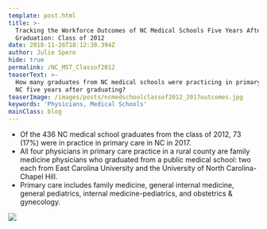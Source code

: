 ```yaml
---
template: post.html
title: >-
  Tracking the Workforce Outcomes of NC Medical Schools Five Years After
  Graduation: Class of 2012
date: 2018-11-26T18:12:38.394Z
author: Julie Spero
hide: true
permalink: /NC_MST_Classof2012
teaserText: >-
  How many graduates from NC medical schools were practicing in primary care in
  NC five years after graduating?
teaserImage: /images/posts/ncmedschoolclassof2012_2017outcomes.jpg
keywords: 'Physicians, Medical Schools'
mainClass: blog
---
```

* Of the 436 NC medical school graduates from the class of 2012, 73 (17%) were in practice in primary care in NC in 2017.
* All four physicians in primary care practice in a rural county are family medicine physicians who graduated from a public medical school: two each from East Carolina University and the University of North Carolina-Chapel Hill.
* Primary care includes family medicine, general internal medicine, general pediatrics, internal medicine-pediatrics, and obstetrics & gynecology.

![](/images/posts/ncmedschoolclassof2012_2017outcomes.jpg)
